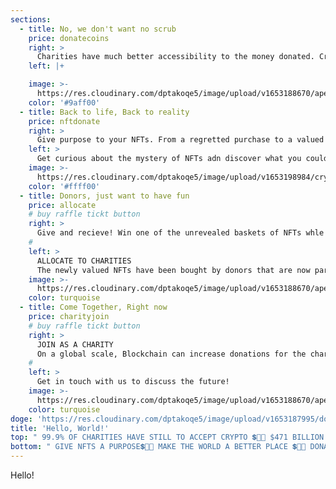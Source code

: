 ```yaml
---
sections:
  - title: No, we don't want no scrub
    price: donatecoins
    right: >
      Charities have much better accessibility to the money donated. Crypto is fast and transparent. Ultimately making the non-profits even more comfortable dealing with crypto than with the traditional way. Less than 0.1% of the charities accept crypto, which means 99.9% of them need our help, and all of the causes they support need us too.
    left: |+

    image: >-
      https://res.cloudinary.com/dptakoqe5/image/upload/v1653188670/ape_uhzscc.png
    color: '#9aff00'
  - title: Back to life, Back to reality
    price: nftdonate
    right: >
      Give purpose to your NFTs. From a regretted purchase to a valued donation item. Donated NFTs are sorted into baskets, combining a variety of NFTs.
    left: >
      Get curious about the mystery of NFTs adn discover what you could potentially win by donating to non-profits.
    image: >-
      https://res.cloudinary.com/dptakoqe5/image/upload/v1653198984/cryptopunk_jfsxji.png
    color: '#ffff00'
  - title: Donors, just want to have fun
    price: allocate
    # buy raffle tickt button
    right: >
      Give and recieve! Win one of the unrevealed baskets of NFTs whle the money from your raffle ticket purchase becomes a donation.
    # 
    left: >
      ALLOCATE TO CHARITIES
      The newly valued NFTs have been bought by donors that are now part of a community coming together for the greater good. This community has the power of vote on how to distribute the money collected.
    image: >-
      https://res.cloudinary.com/dptakoqe5/image/upload/v1653188670/ape_uhzscc.png
    color: turquoise
  - title: Come Together, Right now
    price: charityjoin
    # buy raffle tickt button
    right: >
      JOIN AS A CHARITY
      On a global scale, Blockchain can increase donations for the charities all the while raising positive awareness for crypto. Merging these two massive and influential communities to take action for a better world.
    # 
    left: >
      Get in touch with us to discuss the future!
    image: >-
      https://res.cloudinary.com/dptakoqe5/image/upload/v1653188670/ape_uhzscc.png
    color: turquoise
doge: 'https://res.cloudinary.com/dptakoqe5/image/upload/v1653187995/doge_tlqzzv.png'
title: 'Hello, World!'
top: " 99.9% OF CHARITIES HAVE STILL TO ACCEPT CRYPTO 💲🚀🤑 $471 BILLION WENT TO CHARITIES IN 2020 IN THE US 💲🚀🤑  FIDELITY CHARITABLE DONATED $274 MILLION IN CRYPTO IN 2022, 4x MORE THAN IN DOLLARS IN 2019 💲🚀🤑 A CRYPTO PUNK WORTH $233,000 WAS DONATED TO UKRAINE FUNDRAISING CAMPAIGN 💲🚀🤑"
bottom: " GIVE NFTS A PURPOSE💲🚀🤑 MAKE THE WORLD A BETTER PLACE 💲🚀🤑 DONATE MORE WITHOUT SPENDING 💲🚀🤑 EDUCATE THE CHILDREN 💲🚀🤑 SAVE THE PLANET 💲🚀🤑 FEED THE ANIMALS 💲🚀🤑 GIVE NFTS A PURPOSE💲🚀🤑 MAKE THE WORLD A BETTER PLACE 💲🚀🤑 DONATE MORE WITHOUT SPENDING 💲🚀🤑 EDUCATE THE CHILDREN 💲🚀🤑 SAVE THE PLANET 💲🚀🤑 FEED THE ANIMALS 💲🚀🤑"
---
```











Hello!
